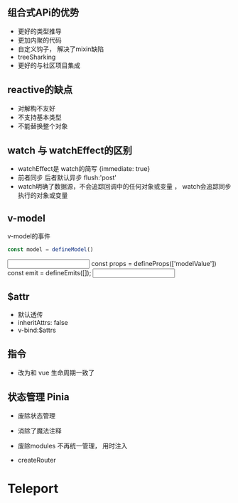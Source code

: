 ## 组合式APi的优势
- 更好的类型推导
- 更加内聚的代码 
- 自定义钩子， 解决了mixin缺陷
- treeSharking 
- 更好的与社区项目集成

## reactive的缺点
- 对解构不友好
- 不支持基本类型
- 不能替换整个对象

## watch 与 watchEffect的区别
- watchEffect是 watch的简写  {immediate: true}
- 前者同步  后者默认异步 flush:'post'
- watch明确了数据源，不会追踪回调中的任何对象或变量 ， watch会追踪同步执行的对象或变量

## v-model
v-model的事件
```js
const model = defineModel()
```
<input v-model="model">
const props = defineProps(['modelValue'])
const emit = defineEmits([]);
<input :value="props.modelValue" @input="emit('update:model', $event.target.value)">

## $attr
- 默认透传
- inheritAttrs: false
- v-bind:$attrs

## 指令
- 改为和 vue 生命周期一致了


## 状态管理 Pinia 
- 废除状态管理
- 消除了魔法注释
- 废除modules 不再统一管理， 用时注入

- createRouter


# Teleport